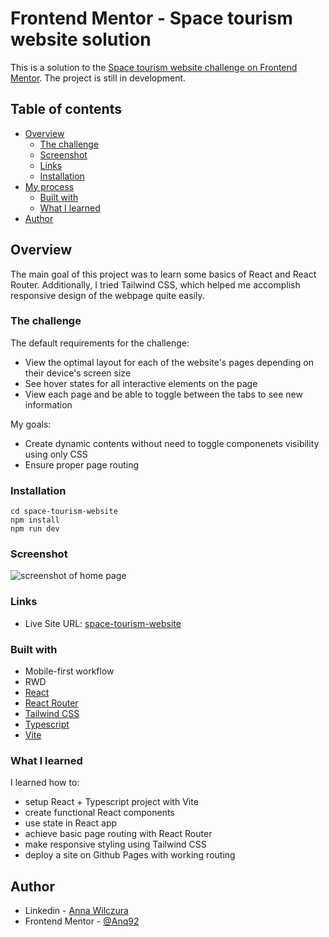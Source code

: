 # Frontend Mentor - Space tourism website solution

This is a solution to the [Space tourism website challenge on Frontend Mentor](https://www.frontendmentor.io/challenges/space-tourism-multipage-website-gRWj1URZ3). The project is still in development.

## Table of contents

- [Overview](#overview)
  - [The challenge](#the-challenge)
  - [Screenshot](#screenshot)
  - [Links](#links)
  - [Installation](#installation)
- [My process](#my-process)
  - [Built with](#built-with)
  - [What I learned](#what-i-learned)
- [Author](#author)

## Overview

The main goal of this project was to learn some basics of React and React Router. Additionally, I tried Tailwind CSS, which helped me accomplish responsive design of the webpage quite easily.

### The challenge

The default requirements for the challenge:

- View the optimal layout for each of the website's pages depending on their device's screen size
- See hover states for all interactive elements on the page
- View each page and be able to toggle between the tabs to see new information

My goals:

- Create dynamic contents without need to toggle componenets visibility using only CSS
- Ensure proper page routing

### Installation

```
cd space-tourism-website
npm install
npm run dev
```

### Screenshot

![screenshot of home page](./public/screenshot.png)

### Links

- Live Site URL: [space-tourism-website](https://annawilczura.github.io/space-tourism-website)

### Built with

- Mobile-first workflow
- RWD
- [React](https://reactjs.org/)
- [React Router](https://reactrouter.com)
- [Tailwind CSS](https://tailwindcss.com/)
- [Typescript](https://www.typescriptlang.org/)
- [Vite](https://vitejs.dev/)

### What I learned

I learned how to:

- setup React + Typescript project with Vite
- create functional React components
- use state in React app
- achieve basic page routing with React Router
- make responsive styling using Tailwind CSS
- deploy a site on Github Pages with working routing

## Author

- Linkedin - [Anna Wilczura](www.linkedin.com/in/anna-wilczura)
- Frontend Mentor - [@Anq92](https://www.frontendmentor.io/profile/Anq92)
